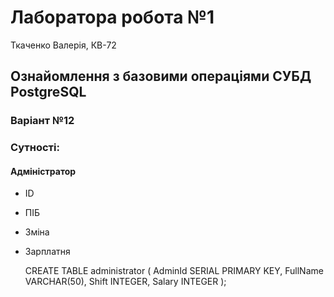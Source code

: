 # Лаборатора робота №1
Ткаченко Валерія, КВ-72

## Ознайомлення з базовими операціями СУБД PostgreSQL

### Варіант №12

### Сутності:

#### Адміністратор
* ID
* ПІБ
* Зміна
* Зарплатня  

    CREATE TABLE administrator
    (
      AdminId SERIAL PRIMARY KEY,
      FullName VARCHAR(50),
      Shift INTEGER,
      Salary INTEGER
    );  


    

